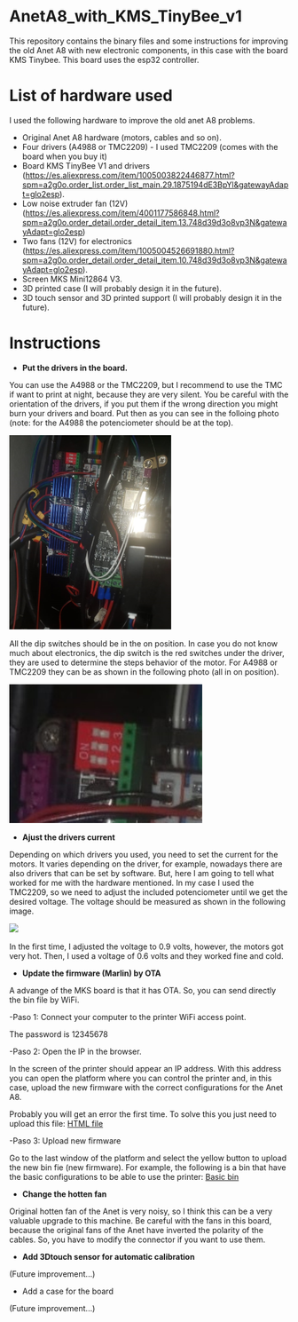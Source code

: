 # AnetA8_with_KMS_TinyBee_v1
This repository contains the binary files and some instructions for improving the old Anet A8 with new electronic components, in this case with the board KMS Tinybee. This board uses the esp32 controller.

# List of hardware used
I used the following hardware to improve the old anet A8 problems.

* Original Anet A8 hardware (motors, cables and so on).
* Four drivers (A4988 or TMC2209) - I used TMC2209 (comes with the board when you buy it)
* Board KMS TinyBee V1 and drivers (https://es.aliexpress.com/item/1005003822446877.html?spm=a2g0o.order_list.order_list_main.29.1875194dE3BpYl&gatewayAdapt=glo2esp).
* Low noise extruder fan (12V) (https://es.aliexpress.com/item/4001177586848.html?spm=a2g0o.order_detail.order_detail_item.13.748d39d3o8vp3N&gatewayAdapt=glo2esp)
* Two fans (12V) for electronics (https://es.aliexpress.com/item/1005004526691880.html?spm=a2g0o.order_detail.order_detail_item.10.748d39d3o8vp3N&gatewayAdapt=glo2esp).
* Screen MKS Mini12864 V3.
* 3D printed case (I will probably design it in the future).
* 3D touch sensor and 3D printed support (I will probably design it in the future).

# Instructions

* <b>Put the drivers in the board.</b>
  
You can use the A4988 or the TMC2209, but I recommend to use the TMC if want to print at night, because they are very silent.
You be careful with the orientation of the drivers, if you put them if the wrong direction you might burn your drivers and board. Put then as
you can see in the folloing photo (note: for the A4988 the potenciometer should be at the top).

<img height="350px" src="https://github.com/julio22011/AnetA8_with_KMS_Tinybee_v1/blob/master/images/Board%20and%20drivers.jpeg?raw=true">

All the dip switches should be in the on position. In case you do not know much about electronics, the dip switch is the red switches under the driver, they are used to determine the steps behavior of the motor. For A4988 or TMC2209 they can be as shown in the following photo (all in on position).

<img height="250px" src="https://github.com/julio22011/AnetA8_with_KMS_Tinybee_v1/blob/master/images/Dip%20switch%20for%20A4988%20or%20TMC2209.jpeg?raw=true">


* <b>Ajust the drivers current</b>

Depending on which drivers you used, you need to set the current for the motors. It varies depending on the driver, for example, nowadays there are also drivers that can be set by software. But, here I am going to tell what worked for me with the hardware mentioned.
In my case I used the TMC2209, so we need to adjust the included potenciometer until we get the desired voltage. The voltage should be measured as shown in the following image.

<img height="200px" src="https://wiki.fysetc.com/images/2209%E6%B5%8Bvref.png">

In the first time, I adjusted the voltage to 0.9 volts, however, the motors got very hot. Then, I used a voltage of 0.6 volts and they worked fine and cold.

* <b>Update the firmware (Marlin) by OTA</b>

A advange of the MKS board is that it has OTA. So, you can send directly the bin file by WiFi.

-Paso 1: Connect your computer to the printer WiFi access point.

The password is 12345678

-Paso 2: Open the IP in the browser.

In the screen of the printer should appear an IP address. With this address you can open the platform where you can control the printer and, in this case, upload the new firmware with the correct configurations for the Anet A8.

Probably you will get an error the first time. To solve this you just need to upload this file: 
<a href="https://github.com/julio22011/AnetA8_with_KMS_Tinybee_v1/tree/master/HTML%20file%20you%20have%20to%20upload">HTML file</a>

-Paso 3: Upload new firmware

Go to the last window of the platform and select the yellow button to upload the new bin fie (new firmware). For example, the following is a bin that have the
basic configurations to be able to use the printer: 
<a href="https://github.com/julio22011/AnetA8_with_KMS_Tinybee_v1/blob/master/Binary%20files/Binary%20(working%20fine%20with%20original%20hardware)/firmware.bin">
  Basic bin
</a>

* <b>Change the hotten fan</b>

Original hotten fan of the Anet is very noisy, so I think this can be a very valuable upgrade to this machine.
Be careful with the fans in this board, because the original fans of the Anet have inverted the polarity of the cables. So, you have to modify the connector if you want to use them.

* <b>Add 3Dtouch sensor for automatic calibration</b>

(Future improvement...)

* Add a case for the board

(Future improvement...)


